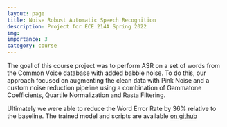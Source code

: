 ```yaml
---
layout: page
title: Noise Robust Automatic Speech Recognition
description: Project for ECE 214A Spring 2022
img: 
importance: 3
category: course
---
```


The goal of this course project was to perform ASR on a set of words from the Common Voice database with added babble noise. To do this, our approach focused on augmenting the clean data with Pink Noise and a custom noise reduction pipeline using a combination of Gammatone Coefficients, Quartile Normalization and Rasta Filtering. 

Ultimately we were able to reduce the Word Error Rate by 36% relative to the baseline. The trained model and scripts are available <a href="https://github.com/balaji1312/noisy-asr"> on github </a>
